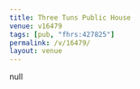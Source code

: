 ```yaml
---
title: Three Tuns Public House
venue: v16479
tags: [pub, "fhrs:427825"]
permalink: /v/16479/
layout: venue
---
```

null